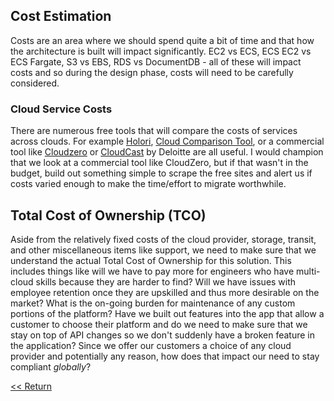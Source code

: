 ## Cost Estimation

Costs are an area where we should spend quite a bit of time and that how the architecture is built will impact significantly. EC2 vs ECS, ECS EC2 vs ECS Fargate, S3 vs EBS, RDS vs DocumentDB - all of these will impact costs and so during the design phase, costs will need to be carefully considered.

### Cloud Service Costs

There are numerous free tools that will compare the costs of services across clouds. For example [Holori](https://app.holori.com/compare), [Cloud Comparison Tool](https://www.cloudcomparisontool.com/), or a commercial tool like [Cloudzero](https://www.cloudzero.com/) or [CloudCast](https://www2.deloitte.com/us/en/pages/consulting/solutions/cloudcast.html) by Deloitte are all useful. I would champion that we look at a commercial tool like CloudZero, but if that wasn't in the budget, build out something simple to scrape the free sites and alert us if costs varied enough to make the time/effort to migrate worthwhile.

## Total Cost of Ownership (TCO)

Aside from the relatively fixed costs of the cloud provider, storage, transit, and other miscellaneous items like support, we need to make sure that we understand the actual Total Cost of Ownership for this solution. This includes things like will we have to pay more for engineers who have multi-cloud skills because they are harder to find? Will we have issues with employee retention once they are upskilled and thus more desirable on the market? What is the on-going burden for maintenance of any custom portions of the platform? Have we built out features into the app that allow a customer to choose their platform and do we need to make sure that we stay on top of API changes so we don't suddenly have a broken feature in the application? Since we offer our customers a choice of any cloud provider and potentially any reason, how does that impact our need to stay compliant *globally*? 

[<< Return](./index.md#cost)